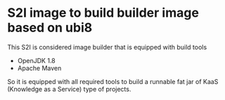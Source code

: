 # S2I image to build builder image based on ubi8

This S2I is considered image builder that is equipped with build tools

- OpenJDK 1.8
- Apache Maven

So it is equipped with all required tools to build a runnable fat jar of
KaaS (Knowledge as a Service) type of projects.
